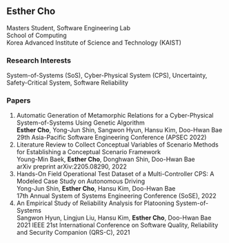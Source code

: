 ## Esther Cho

Masters Student, Software Engineering Lab  
School of Computing  
Korea Advanced Institute of Science and Technology (KAIST)

### Research Interests

System-of-Systems (SoS), Cyber-Physical System (CPS), Uncertainty, Safety-Critical System, Software Reliability

### Papers

1. Automatic Generation of Metamorphic Relations for a Cyber-Physical System-of-Systems Using Genetic Algorithm  
**Esther Cho**, Yong-Jun Shin, Sangwon Hyun, Hansu Kim, Doo-Hwan Bae  
29th Asia-Pacific Software Engineering Conference (APSEC 2022)
2. Literature Review to Collect Conceptual Variables of Scenario Methods for Establishing a Conceptual Scenario Framework  
Young-Min Baek, **Esther Cho**, Donghwan Shin, Doo-Hwan Bae  
arXiv preprint arXiv:2205.08290, 2022
3. Hands-On Field Operational Test Dataset of a Multi-Controller CPS: A Modeled Case Study on Autonomous Driving  
Yong-Jun Shin, **Esther Cho**, Hansu Kim, Doo-Hwan Bae  
17th Annual System of Systems Engineering Conference (SoSE), 2022
4. An Empirical Study of Reliability Analysis for Platooning System-of-Systems  
Sangwon Hyun, Lingjun Liu, Hansu Kim, **Esther Cho**, Doo-Hwan Bae  
2021 IEEE 21st International Conference on Software Quality, Reliability and Security Companion (QRS-C), 2021
